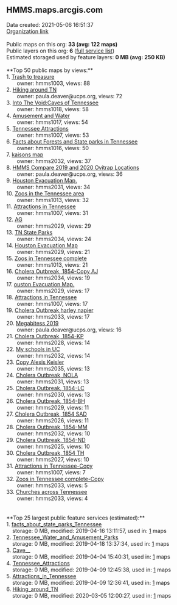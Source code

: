 <h2>HMMS.maps.arcgis.com</h2> Data created: 2021-05-06 16:51:37 <br /><a target='new' href='https://HMMS.maps.arcgis.com'>Organization link</a><br /><br />Public maps on this org: <b>33 (avg: 122 maps)</b><br />Public layers on this org: <b>6 </b>(<a target='new' href='https://services.arcgis.com/WDLEn5BljDwPx8Ef/ArcGIS/rest/services'>full service list</a>)<br />Estimated storaged used by feature layers: <b>0 MB (avg: 250 KB)</b><br /><br />**Top 50 public maps by views:**<br />  1. <a target='new' href='https://www.arcgis.com/home/item.html?id=bb7f30c999344a29a654d3e50fa97a2d'>Trash to treasure</a> <br />  &nbsp;&nbsp;&nbsp;&nbsp; &nbsp;&nbsp;owner: hmms1003, views: 88<br />  2. <a target='new' href='https://www.arcgis.com/home/item.html?id=118a3bcec87745ffa0e98db0444fc766'>Hiking around TN</a> <br />  &nbsp;&nbsp;&nbsp;&nbsp; &nbsp;&nbsp;owner: paula.deaver@ucps.org, views: 72<br />  3. <a target='new' href='https://www.arcgis.com/home/item.html?id=2acfd1248a744b168950c7fed7a0c3bd'>Into The Void:Caves of Tennessee </a> <br />  &nbsp;&nbsp;&nbsp;&nbsp; &nbsp;&nbsp;owner: hmms1018, views: 58<br />  4. <a target='new' href='https://www.arcgis.com/home/item.html?id=4e2c85c0164042809a49305b128ccc24'>Amusement and Water</a> <br />  &nbsp;&nbsp;&nbsp;&nbsp; &nbsp;&nbsp;owner: hmms1017, views: 54<br />  5. <a target='new' href='https://www.arcgis.com/home/item.html?id=88ee3220410c491ea83bf35dc67891aa'>Tennessee Attractions</a> <br />  &nbsp;&nbsp;&nbsp;&nbsp; &nbsp;&nbsp;owner: hmms1007, views: 53<br />  6. <a target='new' href='https://www.arcgis.com/home/item.html?id=120d71f7676247c9a0b901c711ea561c'>Facts about Forests and State parks in Tennessee</a> <br />  &nbsp;&nbsp;&nbsp;&nbsp; &nbsp;&nbsp;owner: hmms1016, views: 50<br />  7. <a target='new' href='https://www.arcgis.com/home/item.html?id=56ba9d19e41444f28d9e34700f55a240'>kaisons map</a> <br />  &nbsp;&nbsp;&nbsp;&nbsp; &nbsp;&nbsp;owner: hmms2032, views: 37<br />  8. <a target='new' href='https://www.arcgis.com/home/item.html?id=eeb5b6832c264d10b8c1425bc37bdba1'>HMMS Compare 2019 and 2020 Ovitrap Locations</a> <br />  &nbsp;&nbsp;&nbsp;&nbsp; &nbsp;&nbsp;owner: paula.deaver@ucps.org, views: 36<br />  9. <a target='new' href='https://www.arcgis.com/home/item.html?id=0e9e08f59e534c779f83b8c004608824'>Houston Evacuation Map.</a> <br />  &nbsp;&nbsp;&nbsp;&nbsp; &nbsp;&nbsp;owner: hmms2031, views: 34<br />  10. <a target='new' href='https://www.arcgis.com/home/item.html?id=1a16e5afd1d04c78b389c511fe3ea308'>Zoos in the Tennessee area</a> <br />  &nbsp;&nbsp;&nbsp;&nbsp; &nbsp;&nbsp;owner: hmms1013, views: 32<br />  11. <a target='new' href='https://www.arcgis.com/home/item.html?id=1ca98aba8ce84f40aa7b60090a66e8d0'>Attractions in Tennessee</a> <br />  &nbsp;&nbsp;&nbsp;&nbsp; &nbsp;&nbsp;owner: hmms1007, views: 31<br />  12. <a target='new' href='https://www.arcgis.com/home/item.html?id=7f6c860fb4fc42a1aab9b649b22515e7'>AG</a> <br />  &nbsp;&nbsp;&nbsp;&nbsp; &nbsp;&nbsp;owner: hmms2029, views: 29<br />  13. <a target='new' href='https://www.arcgis.com/home/item.html?id=cf65bd76645848e2aa0a7fc2fbcb4aba'>TN State Parks</a> <br />  &nbsp;&nbsp;&nbsp;&nbsp; &nbsp;&nbsp;owner: hmms2034, views: 24<br />  14. <a target='new' href='https://www.arcgis.com/home/item.html?id=ef99d16da49c4067a17e5bbb79cf4aca'>Houston Evacuation Map</a> <br />  &nbsp;&nbsp;&nbsp;&nbsp; &nbsp;&nbsp;owner: hmms2029, views: 21<br />  15. <a target='new' href='https://www.arcgis.com/home/item.html?id=5e352d0c3daf4db4b68dc0759afc313c'>Zoos in Tennessee complete</a> <br />  &nbsp;&nbsp;&nbsp;&nbsp; &nbsp;&nbsp;owner: hmms1013, views: 21<br />  16. <a target='new' href='https://www.arcgis.com/home/item.html?id=79bd365aeeb54dceb5521d3d98b7184f'>Cholera Outbreak, 1854-Copy AJ</a> <br />  &nbsp;&nbsp;&nbsp;&nbsp; &nbsp;&nbsp;owner: hmms2034, views: 19<br />  17. <a target='new' href='https://www.arcgis.com/home/item.html?id=8a102f99fb0148ae8980ce92c97c2c71'>ouston Evacuation Map.</a> <br />  &nbsp;&nbsp;&nbsp;&nbsp; &nbsp;&nbsp;owner: hmms2029, views: 17<br />  18. <a target='new' href='https://www.arcgis.com/home/item.html?id=021a47e2be7645b28c5629e63d4d6a3f'>Attractions in Tennessee</a> <br />  &nbsp;&nbsp;&nbsp;&nbsp; &nbsp;&nbsp;owner: hmms1007, views: 17<br />  19. <a target='new' href='https://www.arcgis.com/home/item.html?id=cb907e6a2fb141aeabe022250f24731e'>Cholera Outbreak,harley napier</a> <br />  &nbsp;&nbsp;&nbsp;&nbsp; &nbsp;&nbsp;owner: hmms2033, views: 17<br />  20. <a target='new' href='https://www.arcgis.com/home/item.html?id=dbaabb6146624b16aab28401f7fd8125'>Megabitess 2019</a> <br />  &nbsp;&nbsp;&nbsp;&nbsp; &nbsp;&nbsp;owner: paula.deaver@ucps.org, views: 16<br />  21. <a target='new' href='https://www.arcgis.com/home/item.html?id=438519caa62f4e42a3e4972fa3bccae1'>Cholera Outbreak, 1854-KP</a> <br />  &nbsp;&nbsp;&nbsp;&nbsp; &nbsp;&nbsp;owner: hmms2028, views: 14<br />  22. <a target='new' href='https://www.arcgis.com/home/item.html?id=6a329cc2556f4ebeb2f5c3f9ade910a9'>My schools in UC</a> <br />  &nbsp;&nbsp;&nbsp;&nbsp; &nbsp;&nbsp;owner: hmms2032, views: 14<br />  23. <a target='new' href='https://www.arcgis.com/home/item.html?id=b4fc311998b3438d85296de4129cdbb4'>Copy Alexis Keisler</a> <br />  &nbsp;&nbsp;&nbsp;&nbsp; &nbsp;&nbsp;owner: hmms2035, views: 13<br />  24. <a target='new' href='https://www.arcgis.com/home/item.html?id=149afa9e8000426187610011d56fc5ca'>Cholera Outbreak, NOLA</a> <br />  &nbsp;&nbsp;&nbsp;&nbsp; &nbsp;&nbsp;owner: hmms2031, views: 13<br />  25. <a target='new' href='https://www.arcgis.com/home/item.html?id=3f03d13d41074a51a708a1e15545bc40'>Cholera Outbreak, 1854-LC</a> <br />  &nbsp;&nbsp;&nbsp;&nbsp; &nbsp;&nbsp;owner: hmms2030, views: 13<br />  26. <a target='new' href='https://www.arcgis.com/home/item.html?id=5a95c4e384d448e899fbc897f9409841'>Cholera Outbreak, 1854-BH</a> <br />  &nbsp;&nbsp;&nbsp;&nbsp; &nbsp;&nbsp;owner: hmms2029, views: 11<br />  27. <a target='new' href='https://www.arcgis.com/home/item.html?id=dece179d382d45b0a2abd5230bfd7b8f'>Cholera Outbreak, 1854 SAD</a> <br />  &nbsp;&nbsp;&nbsp;&nbsp; &nbsp;&nbsp;owner: hmms2026, views: 11<br />  28. <a target='new' href='https://www.arcgis.com/home/item.html?id=2ac189019cc6424aafe5ffb1bcb596e2'>Cholera Outbreak, 1854-MM</a> <br />  &nbsp;&nbsp;&nbsp;&nbsp; &nbsp;&nbsp;owner: hmms2032, views: 10<br />  29. <a target='new' href='https://www.arcgis.com/home/item.html?id=f3a1f07be71c42698264cddcb971c725'>Cholera Outbreak, 1854-ND</a> <br />  &nbsp;&nbsp;&nbsp;&nbsp; &nbsp;&nbsp;owner: hmms2025, views: 10<br />  30. <a target='new' href='https://www.arcgis.com/home/item.html?id=3df320ca9ce34671b55cbbbd07baa07c'>Cholera Outbreak, 1854 TH</a> <br />  &nbsp;&nbsp;&nbsp;&nbsp; &nbsp;&nbsp;owner: hmms2027, views: 10<br />  31. <a target='new' href='https://www.arcgis.com/home/item.html?id=99c2c75cab504ea2a3a5b586d3e31262'>Attractions in Tennessee-Copy</a> <br />  &nbsp;&nbsp;&nbsp;&nbsp; &nbsp;&nbsp;owner: hmms1007, views: 7<br />  32. <a target='new' href='https://www.arcgis.com/home/item.html?id=83930b99f047441fb3a905b21da3406f'>Zoos in Tennessee complete-Copy</a> <br />  &nbsp;&nbsp;&nbsp;&nbsp; &nbsp;&nbsp;owner: hmms2033, views: 5<br />  33. <a target='new' href='https://www.arcgis.com/home/item.html?id=9813ea0aec6f468ba9656b76daf3e710'>Churches across Tennessee</a> <br />  &nbsp;&nbsp;&nbsp;&nbsp; &nbsp;&nbsp;owner: hmms2033, views: 4<br /><br /><br />**Top 25 largest public feature services (estimated):**<br /> 1. <a target='new' href='https://www.arcgis.com/home/item.html?id=19c9d1fb1b6648ac80ff739a32e60363'>facts_about_state_parks_Tennessee</a><br /> &nbsp;&nbsp;&nbsp;&nbsp;storage: 0 MB, modified: 2019-04-16 13:11:57,  used in: <a target='new' href='https://ed-ind-tb.s3-us-west-1.amazonaws.com/ADI/19c9d1fb1b6648ac80ff739a32e60363.html'> 1</a> maps<br /> 2. <a target='new' href='https://www.arcgis.com/home/item.html?id=b751bfe2be7f4795877a95034f7091c2'>Tennessee_Water_and_Amusement_Parks</a><br /> &nbsp;&nbsp;&nbsp;&nbsp;storage: 0 MB, modified: 2019-04-18 13:37:34,  used in: <a target='new' href='https://ed-ind-tb.s3-us-west-1.amazonaws.com/ADI/b751bfe2be7f4795877a95034f7091c2.html'> 1</a> maps<br /> 3. <a target='new' href='https://www.arcgis.com/home/item.html?id=10c076cad0ea477ba0dc27f4d0536e8d'>Cave__</a><br /> &nbsp;&nbsp;&nbsp;&nbsp;storage: 0 MB, modified: 2019-04-04 15:40:31,  used in: <a target='new' href='https://ed-ind-tb.s3-us-west-1.amazonaws.com/ADI/10c076cad0ea477ba0dc27f4d0536e8d.html'> 1</a> maps<br /> 4. <a target='new' href='https://www.arcgis.com/home/item.html?id=6ba0c2588d8f4fd1819609498ddf7e64'>Tennessee_Attractions</a><br /> &nbsp;&nbsp;&nbsp;&nbsp;storage: 0 MB, modified: 2019-04-09 12:45:38,  used in: <a target='new' href='https://ed-ind-tb.s3-us-west-1.amazonaws.com/ADI/6ba0c2588d8f4fd1819609498ddf7e64.html'> 1</a> maps<br /> 5. <a target='new' href='https://www.arcgis.com/home/item.html?id=9ad6b4dfb2bf4b93b857b7e8aed2aad7'>Attractions_in_Tennessee</a><br /> &nbsp;&nbsp;&nbsp;&nbsp;storage: 0 MB, modified: 2019-04-09 12:36:41,  used in: <a target='new' href='https://ed-ind-tb.s3-us-west-1.amazonaws.com/ADI/9ad6b4dfb2bf4b93b857b7e8aed2aad7.html'> 1</a> maps<br /> 6. <a target='new' href='https://www.arcgis.com/home/item.html?id=e48ed1a10e494f21a550612f578801ee'>Hiking_around_TN</a><br /> &nbsp;&nbsp;&nbsp;&nbsp;storage: 0 MB, modified: 2020-03-05 12:00:27,  used in: <a target='new' href='https://ed-ind-tb.s3-us-west-1.amazonaws.com/ADI/e48ed1a10e494f21a550612f578801ee.html'> 1</a> maps<br />